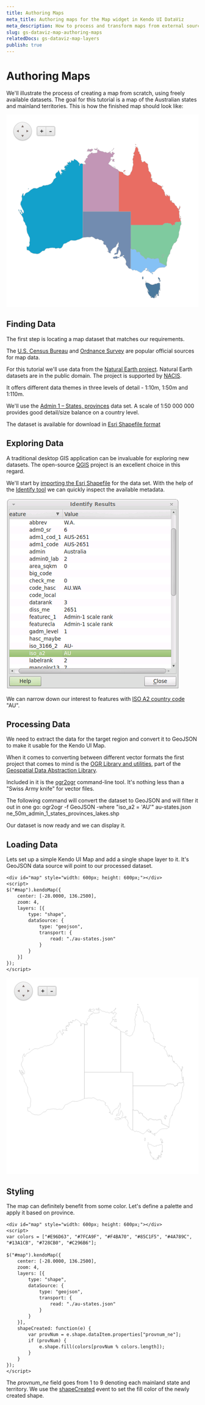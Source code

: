 ```yaml
---
title: Authoring Maps
meta_title: Authoring maps for the Map widget in Kendo UI DataViz
meta_description: How to process and transform maps from external sources to use with the Map widget.
slug: gs-dataviz-map-authoring-maps
relatedDocs: gs-dataviz-map-layers
publish: true
---
```


# Authoring Maps

We'll illustrate the process of creating a map from scratch, using freely available datasets.
The goal for this tutorial is a map of the Australian states and mainland territories.
This is how the finished map should look like:

![Finished map](images/map-au.png)

## Finding Data

The first step is locating a map dataset that matches our requirements.

The [U.S. Census Bureau](http://www.census.gov) and [Ordnance Survey](http://www.ordnancesurvey.co.uk/)
are popular official sources for map data.

For this tutorial we'll use data from the [Natural Earth project](http://www.naturalearthdata.com/).
Natural Earth datasets are in the public domain. The project is supported by [NACIS](http://nacis.org/).

It offers different data themes in three levels of detail - 1:10m, 1:50m and 1:110m.

We'll use the [Admin 1 – States, provinces](http://www.naturalearthdata.com/downloads/50m-cultural-vectors)
data set. A scale of 1:50 000 000 provides good detail/size balance on a country level.

The dataset is available for download in
[Esri Shapefile format](http://www.naturalearthdata.com/http//www.naturalearthdata.com/download/50m/cultural/ne_50m_admin_1_states_provinces_lakes.zip)

## Exploring Data

A traditional desktop GIS application can be invaluable for exploring new datasets.
The open-source [QGIS](http://www.qgis.org/en/site/) project is an excellent choice in this regard.

We'll start by [importing the Esri Shapefile](http://www.qgis.org/en/docs/user_manual/working_with_vector/supported_data.html#esri-shapefiles) for the data set.
With the help of the [Identify tool](http://www.qgis.org/en/docs/user_manual/introduction/general_tools.html#identify) we can quickly inspect the available metadata.

![Identify results](images/map-qgis-identify.png)

We can narrow down our interest to features with [ISO A2 country code](http://en.wikipedia.org/wiki/ISO_3166-1_alpha-2) "AU".

## Processing Data

We need to extract the data for the target region and convert it to GeoJSON to make it usable for the Kendo UI Map.

When it comes to converting between different vector formats the first project that comes to mind is the
[OGR Library and utilities](http://www.gdal.org/ogr/index.html), part of the [Geospatial Data Abstraction Library](http://www.gdal.org/).

Included in it is the [ogr2ogr](http://www.gdal.org/ogr2ogr.html) command-line tool.
It's nothing less than a "Swiss Army knife" for vector files.

The following command will convert the dataset to GeoJSON and will filter it out in one go:
    ogr2ogr -f GeoJSON -where "iso_a2 = 'AU'" au-states.json ne_50m_admin_1_states_provinces_lakes.shp

Our dataset is now ready and we can display it.

## Loading Data

Lets set up a simple Kendo UI Map and add a single shape layer to it.
It's GeoJSON data source will point to our processed dataset.

    <div id="map" style="width: 600px; height: 600px;"></div>
    <script>
    $("#map").kendoMap({
        center: [-28.0000, 136.2500],
        zoom: 4,
        layers: [{
            type: "shape",
            dataSource: {
                type: "geojson",
                transport: {
                    read: "./au-states.json"
                }
            }
        }]
    });
    </script>

![Unstyled map](images/map-au-base.png)

## Styling

The map can definitely benefit from some color. Let's define a palette and apply it based on province.

    <div id="map" style="width: 600px; height: 600px;"></div>
    <script>
    var colors = ["#E96D63", "#7FCA9F", "#F4BA70", "#85C1F5", "#4A789C", "#13A1CB", "#728CB0", "#C296B6"];

    $("#map").kendoMap({
        center: [-28.0000, 136.2500],
        zoom: 4,
        layers: [{
            type: "shape",
            dataSource: {
                type: "geojson",
                transport: {
                    read: "./au-states.json"
                }
            }
        }],
        shapeCreated: function(e) {
            var provNum = e.shape.dataItem.properties["provnum_ne"];
            if (provNum) {
                e.shape.fill(colors[provNum % colors.length]);
            }
        }
    });
    </script>

The *provnum_ne* field goes from 1 to 9 denoting each mainland state and territory.
We use the [shapeCreated](/kendo-ui/api/dataviz/map#events-shapeCreated) event to set the fill color of the newly created shape.

